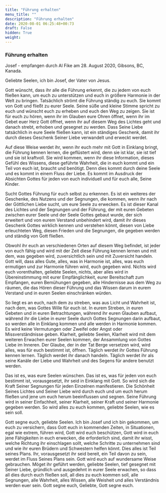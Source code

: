 ```yaml
---
title: "Führung erhalten"
menu_title: ""
description: "Führung erhalten"
date: 2020-08-01 06:25:48+00:73
draft: False
hidden: True
weight:
---
```

### Führung erhalten

Josef - empfangen durch Al Fike am 28. August 2020, Gibsons, BC, Kanada.

Geliebte Seelen, ich bin Josef, der Vater von Jesus.

Gott wünscht, dass ihr alle die Führung erkennt, die zu jedem von euch fließen kann, um euch zu unterstützen und euch in größere Harmonie in der Welt zu bringen. Tatsächlich strömt die Führung ständig zu euch. Sie kommt von Gott und fließt zu eurer Seele. Seine süße und kleine Stimme spricht zu euch und wünscht euch zu erheben und euch den Weg zu zeigen. Sie ist für euch zu hören, wenn ihr im Glauben eure Ohren öffnet, wenn ihr im Gebet euer Herz Gott öffnet, wenn ihr auf diesem Weg des Lichtes geht und danach strebt, erhoben und gesegnet zu werden. Dass Seine Liebe tatsächlich in eure Seele fließen kann, ist ein ständiges Geschenk, damit ihr durch dieses Geschenk Seiner Liebe verwandelt und erweckt werdet.

Auf diese Weise werdet ihr, wenn ihr euch mehr mit Gott in Einklang bringt, die Führung kennen lernen, die geflüstert wird, denn sie ist klar, sie ist tief und sie ist kraftvoll. Sie wird kommen, wenn ihr diese Information, dieses Gefühl des Wissens, diese geführte Wahrheit, die in euch kommt und ein Teil von euch ist, braucht und benötigt. Denn dies kommt durch deine Seele und es kommt in einem Fluss der Liebe. Es kommt im Ausdruck der Absichten Gottes für jeden von euch individuell und für euch alle, Seine Kinder.

Sucht Gottes Führung für euch selbst zu erkennen. Es ist ein weiteres der Geschenke, des Nutzens und der Segnungen, die kommen, wenn ihr nach der Göttlichen Liebe sucht, um eure Seele zu erwecken. Es ist dieser Kanal des Lichtes und der Segnungen und der Führung, der mit euren Gebeten zwischen eurer Seele und der Seele Gottes gebaut wurde, der sich erweitert und von eurem Verstand unbehindert wird, damit ihr dieses Geschenk Gottes wirklich kennen und verstehen könnt, diesen von Liebe erleuchteten Weg, diesen Frieden und die Segnungen, die gegeben werden und ständig von Gott fließen.

Obwohl ihr euch an verschiedenen Orten auf diesem Weg befindet, ist jeder von euch fähig und wird mit der Zeit diese Führung kennen lernen und mit dem, was gegeben wird, zuversichtlich sein und mit Zuversicht handeln. Gott will, dass alles Gute, alles, was in Harmonie ist, alles, was euch ermutigen und zur Harmonie führen wird, euch gegeben wird. Nichts wird euch vorenthalten, geliebte Seelen, nichts, aber alles wird in Übereinstimmung mit eurer Empfänglichkeit, eurer Bereitschaft zum Empfangen, euren Bemühungen gegeben, alle Hindernisse aus dem Weg zu räumen, die das Hören dieser Führung und das Wissen darum in eurem Verstand und in euren Seelen einschränken würden.

So liegt es an euch, nach dem zu streben, was aus Licht und Wahrheit ist, nach dem, was Gottes Wille für euch ist. In eurem Streben, in euren Gebeten und in euren Betrachtungen, während ihr euren Glauben aufbaut, während ihr die Liebe in eurer Seele durch Gottes Segnungen darin aufbaut, so werden alle in Einklang kommen und alle werden in Harmonie kommen. Es wird keine Vermutungen oder Zweifel oder Angst oder Missverständnisse geben. Klarheit, geliebte Seelen, Klarheit wird mit dem weiteren Erwachen eurer Seelen kommen, der Ansammlung von Gottes Liebe im Inneren. Der Glaube, der in der Tat Berge versetzen wird, wird alles, was für euch bestimmt ist, öffnen. Täglich werdet ihr Gottes Führung kennen lernen. Täglich werdet ihr danach handeln. Täglich werdet ihr als seine Kanäle der Liebe und Wahrheit und des Segens für andere benutzt werden.

Das ist es, was eure Seelen wünschen. Das ist es, was für jeden von euch bestimmt ist, vorausgesetzt, ihr seid in Einklang mit Gott. So wird sich die Kraft Seiner Segnungen für jeden Einzelnen manifestieren. Die Schönheit Seines Lichtes und Seiner Liebe wird durch euch und um euch herum fließen und jene um euch herum beeinflussen und segnen. Seine Führung wird in seiner Einfachheit, seiner Klarheit, seiner Kraft und seiner Harmonie gegeben werden. So wird alles zu euch kommen, geliebte Seelen, wie es sein soll.

Gott segne euch, geliebte Seelen. Ich bin Josef und ich bin gekommen, um euch zu versichern, dass Gott euch in kommenden Zeiten, in Situationen, egal wie extrem, führen wird, Gott wird euch beschützen, Gott wird in euch jene Fähigkeiten in euch erwecken, die erforderlich sind, damit ihr wisst, welche Richtung ihr einschlagen sollt, welche Schritte zu unternehmen sind und wie ihr euren Brüdern und Schwestern helfen könnt. Dies alles ist Teil seines Plans. Ihr, vorausgesetzt ihr seid bereit, ein Teil davon zu sein, werdet im Fluss Seines Plans sein. Gott wird euch auf wundersame Weise gebrauchen. Möget ihr geführt werden, geliebte Seelen, tief gesegnet mit Seiner Liebe, gründlich und ausgedehnt in eurer Seele erwachen, so dass all dies durch euch fließen soll, all dies zu euch kommen soll, alle Segnungen, alle Wahrheit, alles Wissen, alle Weisheit und alles Verständnis werden euer sein. Gott segne euch, Geliebte, Gott segne euch.

